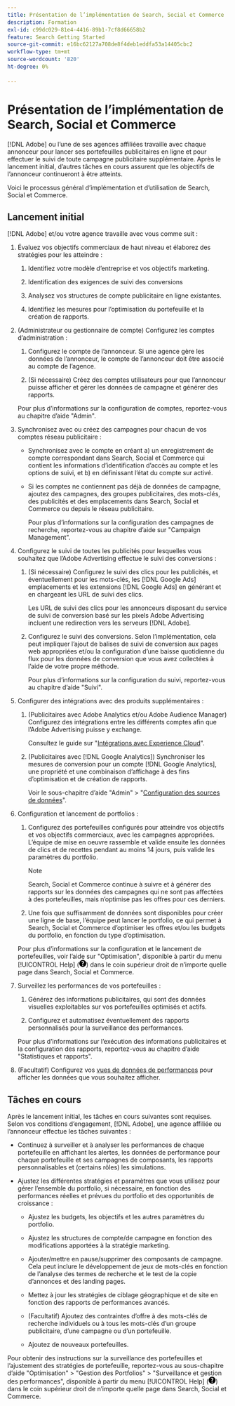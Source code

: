 ```yaml
---
title: Présentation de l’implémentation de Search, Social et Commerce
description: Formation
exl-id: c99dc029-81e4-4416-89b1-7cf8d66658b2
feature: Search Getting Started
source-git-commit: e16bc62127a708de8f4deb1eddfa53a14405cbc2
workflow-type: tm+mt
source-wordcount: '820'
ht-degree: 0%

---
```


# Présentation de l’implémentation de Search, Social et Commerce

[!DNL Adobe] ou l’une de ses agences affiliées travaille avec chaque annonceur pour lancer ses portefeuilles publicitaires en ligne et pour effectuer le suivi de toute campagne publicitaire supplémentaire. Après le lancement initial, d’autres tâches en cours assurent que les objectifs de l’annonceur continueront à être atteints.

Voici le processus général d’implémentation et d’utilisation de Search, Social et Commerce.

## Lancement initial

[!DNL Adobe] et/ou votre agence travaille avec vous comme suit :

1. Évaluez vos objectifs commerciaux de haut niveau et élaborez des stratégies pour les atteindre :

   1. Identifiez votre modèle d’entreprise et vos objectifs marketing.

   1. Identification des exigences de suivi des conversions

   1. Analysez vos structures de compte publicitaire en ligne existantes.

   1. Identifiez les mesures pour l’optimisation du portefeuille et la création de rapports.

1. (Administrateur ou gestionnaire de compte) Configurez les comptes d’administration :

   1. Configurez le compte de l’annonceur. Si une agence gère les données de l’annonceur, le compte de l’annonceur doit être associé au compte de l’agence.

   1. (Si nécessaire) Créez des comptes utilisateurs pour que l’annonceur puisse afficher et gérer les données de campagne et générer des rapports.

   Pour plus d’informations sur la configuration de comptes, reportez-vous au chapitre d’aide &quot;Admin&quot;.

1. Synchronisez avec ou créez des campagnes pour chacun de vos comptes réseau publicitaire :

   * Synchronisez avec le compte en créant a) un enregistrement de compte correspondant dans Search, Social et Commerce qui contient les informations d’identification d’accès au compte et les options de suivi, et b) en définissant l’état du compte sur activé.

   * Si les comptes ne contiennent pas déjà de données de campagne, ajoutez des campagnes, des groupes publicitaires, des mots-clés, des publicités et des emplacements dans Search, Social et Commerce ou depuis le réseau publicitaire.

     Pour plus d’informations sur la configuration des campagnes de recherche, reportez-vous au chapitre d’aide sur &quot;Campaign Management&quot;.

1. Configurez le suivi de toutes les publicités pour lesquelles vous souhaitez que l’Adobe Advertising effectue le suivi des conversions :

   1. (Si nécessaire) Configurez le suivi des clics pour les publicités, et éventuellement pour les mots-clés, les [!DNL Google Ads] emplacements et les extensions [!DNL Google Ads] en générant et en chargeant les URL de suivi des clics.

      Les URL de suivi des clics pour les annonceurs disposant du service de suivi de conversion basé sur les pixels Adobe Advertising incluent une redirection vers les serveurs [!DNL Adobe].

   1. Configurez le suivi des conversions. Selon l’implémentation, cela peut impliquer l’ajout de balises de suivi de conversion aux pages web appropriées et/ou la configuration d’une baisse quotidienne du flux pour les données de conversion que vous avez collectées à l’aide de votre propre méthode.

      Pour plus d’informations sur la configuration du suivi, reportez-vous au chapitre d’aide &quot;Suivi&quot;.

1. Configurer des intégrations avec des produits supplémentaires :

   1. (Publicitaires avec Adobe Analytics et/ou Adobe Audience Manager) Configurez des intégrations entre les différents comptes afin que l’Adobe Advertising puisse y exchange.

      Consultez le guide sur &quot;[Intégrations avec Experience Cloud](/help/integrations/home.md)&quot;.

   1. (Publicitaires avec [!DNL Google Analytics]) Synchroniser les mesures de conversion pour un compte [!DNL Google Analytics], une propriété et une combinaison d’affichage à des fins d’optimisation et de création de rapports.

      Voir le sous-chapitre d’aide &quot;Admin&quot; > &quot;[Configuration des sources de données](/help/search-social-commerce/admin/data-sources/data-source-about.md)&quot;.

1. Configuration et lancement de portfolios :

   1. Configurez des portefeuilles configurés pour atteindre vos objectifs et vos objectifs commerciaux, avec les campagnes appropriées. L’équipe de mise en oeuvre rassemble et valide ensuite les données de clics et de recettes pendant au moins 14 jours, puis valide les paramètres du portfolio.

      >[!NOTE]
      >
      >Search, Social et Commerce continue à suivre et à générer des rapports sur les données des campagnes qui ne sont pas affectées à des portefeuilles, mais n’optimise pas les offres pour ces derniers.

   1. Une fois que suffisamment de données sont disponibles pour créer une ligne de base, l’équipe peut lancer le portfolio, ce qui permet à Search, Social et Commerce d’optimiser les offres et/ou les budgets du portfolio, en fonction du type d’optimisation.

   Pour plus d’informations sur la configuration et le lancement de portefeuilles, voir l’aide sur &quot;Optimisation&quot;, disponible à partir du menu [!UICONTROL Help] (![Menu Aide](/help/search-social-commerce/assets/help-main-menu.png "Menu Aide")) dans le coin supérieur droit de n’importe quelle page dans Search, Social et Commerce.

1. Surveillez les performances de vos portefeuilles :

   1. Générez des informations publicitaires, qui sont des données visuelles exploitables sur vos portefeuilles optimisés et actifs.

   1. Configurez et automatisez éventuellement des rapports personnalisés pour la surveillance des performances.

   Pour plus d’informations sur l’exécution des informations publicitaires et la configuration des rapports, reportez-vous au chapitre d’aide &quot;Statistiques et rapports&quot;.

1. (Facultatif) Configurez vos [vues de données de performances](/help/search-social-commerce/common-tasks/data-views/data-views-about.md) pour afficher les données que vous souhaitez afficher.

## Tâches en cours

Après le lancement initial, les tâches en cours suivantes sont requises. Selon vos conditions d’engagement, [!DNL Adobe], une agence affiliée ou l’annonceur effectue les tâches suivantes :

* Continuez à surveiller et à analyser les performances de chaque portefeuille en affichant les alertes, les données de performance pour chaque portefeuille et ses campagnes de composants, les rapports personnalisables et (certains rôles) les simulations.

* Ajustez les différentes stratégies et paramètres que vous utilisez pour gérer l’ensemble du portfolio, si nécessaire, en fonction des performances réelles et prévues du portfolio et des opportunités de croissance :

   * Ajustez les budgets, les objectifs et les autres paramètres du portfolio.

   * Ajustez les structures de compte/de campagne en fonction des modifications apportées à la stratégie marketing.

   * Ajouter/mettre en pause/supprimer des composants de campagne. Cela peut inclure le développement de jeux de mots-clés en fonction de l’analyse des termes de recherche et le test de la copie d’annonces et des landing pages.

   * Mettez à jour les stratégies de ciblage géographique et de site en fonction des rapports de performances avancés.

   * (Facultatif) Ajoutez des contraintes d’offre à des mots-clés de recherche individuels ou à tous les mots-clés d’un groupe publicitaire, d’une campagne ou d’un portefeuille.

   * Ajoutez de nouveaux portefeuilles.

Pour obtenir des instructions sur la surveillance des portefeuilles et l’ajustement des stratégies de portefeuille, reportez-vous au sous-chapitre d’aide &quot;Optimisation&quot; > &quot;Gestion des Portfolios&quot; > &quot;Surveillance et gestion des performances&quot;, disponible à partir du menu [!UICONTROL Help] (![menu Aide](/help/search-social-commerce/assets/help-main-menu.png "menu Aide")) dans le coin supérieur droit de n’importe quelle page dans Search, Social et Commerce.

